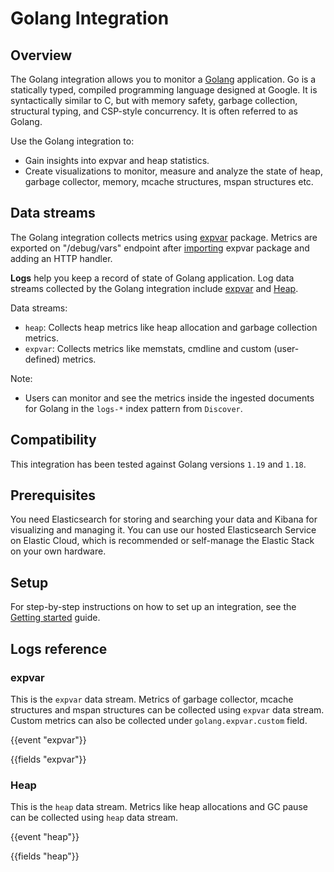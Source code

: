 # Golang Integration

## Overview

The Golang integration allows you to monitor a [Golang](https://go.dev/) application. Go is a statically typed, compiled programming language designed at Google. It is syntactically similar to C, but with memory safety, garbage collection, structural typing, and CSP-style concurrency. It is often referred to as Golang.

Use the Golang integration to:
- Gain insights into expvar and heap statistics.
- Create visualizations to monitor, measure and analyze the state of heap, garbage collector, memory, mcache structures, mspan structures etc.

## Data streams

The Golang integration collects metrics using [expvar](https://pkg.go.dev/expvar) package. Metrics are exported on "/debug/vars" endpoint after [importing](https://pkg.go.dev/expvar#:~:text=into%20your%20program%3A-,import%20_%20%22expvar%22,-Index%20%C2%B6) expvar package and adding an HTTP handler.

**Logs** help you keep a record of state of Golang application.
Log data streams collected by the Golang integration include [expvar](https://pkg.go.dev/expvar) and [Heap](https://go.dev/src/runtime/mstats.go#:~:text=118%20119%20%2F%2F%20HeapAlloc%20is%20bytes%20of%20allocated%20heap%20objects.).

Data streams:
- `heap`:  Collects heap metrics like heap allocation and garbage collection metrics.
- `expvar`: Collects metrics like memstats, cmdline and custom (user-defined) metrics.

Note: 
- Users can monitor and see the metrics inside the ingested documents for Golang in the `logs-*` index pattern from `Discover`.

## Compatibility

This integration has been tested against Golang versions `1.19` and `1.18`.

## Prerequisites

You need Elasticsearch for storing and searching your data and Kibana for visualizing and managing it.
You can use our hosted Elasticsearch Service on Elastic Cloud, which is recommended or self-manage the Elastic Stack on your own hardware.

## Setup

For step-by-step instructions on how to set up an integration, see the [Getting started](https://www.elastic.co/guide/en/welcome-to-elastic/current/getting-started-observability.html) guide.

## Logs reference

### expvar

This is the `expvar` data stream. Metrics of garbage collector, mcache structures and mspan structures can be collected using `expvar` data stream. Custom metrics can also be collected under `golang.expvar.custom` field.

{{event "expvar"}}

{{fields "expvar"}}

### Heap

This is the `heap` data stream. Metrics like heap allocations and GC pause can be collected using `heap` data stream.

{{event "heap"}}

{{fields "heap"}}
